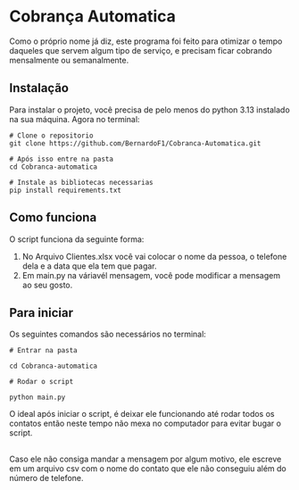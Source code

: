 # Cobrança Automatica

Como o próprio nome já diz, este programa foi feito para otimizar o tempo daqueles que servem algum tipo de serviço, e precisam ficar cobrando mensalmente ou semanalmente.

## Instalação

Para instalar o projeto, você precisa de pelo menos do python 3.13 instalado na sua máquina.
Agora no terminal:
```
# Clone o repositorio
git clone https://github.com/BernardoF1/Cobranca-Automatica.git

# Após isso entre na pasta
cd Cobranca-automatica

# Instale as bibliotecas necessarias
pip install requirements.txt
```
## Como funciona

O script funciona da seguinte forma:

1. No Arquivo Clientes.xlsx você vai colocar o nome da pessoa, o telefone dela e a data que ela tem que pagar.
2. Em main.py na váriavél mensagem, você pode modificar a mensagem ao seu gosto.

## Para iniciar

Os seguintes comandos são necessários no terminal:
```
# Entrar na pasta

cd Cobranca-automatica

# Rodar o script

python main.py

```

O ideal após iniciar o script, é deixar ele funcionando até rodar todos os contatos então neste tempo não mexa no computador para evitar bugar o script.

## 

Caso ele não consiga mandar a mensagem por algum motivo, ele escreve em um arquivo csv com o nome do contato que ele não conseguiu além do número de telefone.
